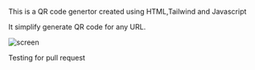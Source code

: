 This is a QR code genertor created using HTML,Tailwind and Javascript

It simplify generate QR code for any URL.

![screen](https://github.com/Sachintha-Samarathunga/qr-code-generator/assets/98406068/315f1884-e926-4b00-9284-21d5c89b6f8a)

Testing for pull request
